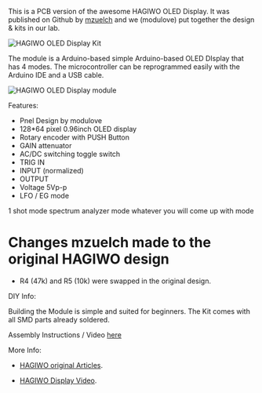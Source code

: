 This is a PCB version of the awesome HAGIWO OLED Display.
It was published on Github by [mzuelch](https://github.com/mzuelch/ "mzuelch") and we (modulove) put together the design & kits in our lab.

![HAGIWO OLED Display Kit](https://modulove.io/scope-b1/SCoPE_ProductShot_1000px_panelpcbkit.jpg)

The module is a Arduino-based simple Arduino-based OLED DIsplay that has 4 modes.
The microcontroller can be reprogrammed easily with the Arduino IDE and a USB cable.

![HAGIWO OLED Display module](https://modulove.de/scope-b1/SCoPE_ProductShot_1000px_Front.jpg)

Features:

- Pnel Design by modulove
- 128*64 pixel 0.96inch OLED display
- Rotary encoder with PUSH Button
- GAIN attenuator
- AC/DC switching toggle switch
- TRIG IN
- INPUT (normalized)
- OUTPUT
- Voltage 5Vp-p
- LFO / EG mode

1 shot mode
spectrum analyzer mode
whatever you will come up with mode

<h1>Changes mzuelch made to the original HAGIWO design</h1>
<ul>
	<li>R4 (47k) and R5 (10k) were swapped in the original design.</li>
</ul>



DIY Info:

Building the Module is simple and suited for beginners. The Kit comes with all SMD parts already soldered.

Assembly Instructions / Video [here](https://youtube.com/playlist?list=PL9-2_fDMIm5cuEoAXl6-avylgxBkOdHC9 "HAGIWO module build video")

More Info:

- [HAGIWO original Articles](https://note.com/solder_state/n/n4c600f2431c3 "HAGIWO Sync LFO module article").

- [HAGIWO Display Video](https://www.youtube.com/watch?v=yAes5pS3ZTo "HAGIWO Clock Sync LFO module Youtube Video").
